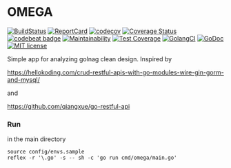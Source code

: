 # OMEGA


[![BuildStatus](https://api.travis-ci.org/syronz/omega.svg?branch=master)](http://travis-ci.org/syronz/omega) 
[![ReportCard](https://goreportcard.com/badge/github.com/syronz/omega)](https://goreportcard.com/report/github.com/syronz/omega) 
[![codecov](https://codecov.io/gh/syronz/omega/branch/master/graph/badge.svg)](https://codecov.io/gh/syronz/omega)
[![Coverage Status](https://coveralls.io/repos/github/syronz/omega/badge.svg?branch=master)](https://coveralls.io/github/syronz/omega?branch=master)
[![codebeat badge](https://codebeat.co/badges/f7ed90cf-4793-4b82-acd3-00fecf4e3817)](https://codebeat.co/projects/github-com-syronz-omega-master)
[![Maintainability](https://api.codeclimate.com/v1/badges/129904e9ab5aca417faa/maintainability)](https://codeclimate.com/github/syronz/omega/maintainability)
[![Test Coverage](https://api.codeclimate.com/v1/badges/129904e9ab5aca417faa/test_coverage)](https://codeclimate.com/github/syronz/omega/test_coverage)
[![GolangCI](https://golangci.com/badges/github.com/gojek/darkroom.svg)](https://golangci.com/r/github.com/syronz/omega)
[![GoDoc](https://godoc.org/github.com/syronz/omega?status.png)](https://godoc.org/github.com/syronz/omega)
[![MIT license](https://img.shields.io/badge/license-MIT-brightgreen.svg)](https://opensource.org/licenses/MIT)


Simple app for analyzing golnag clean design.
Inspired by

https://hellokoding.com/crud-restful-apis-with-go-modules-wire-gin-gorm-and-mysql/

and 

https://github.com/qiangxue/go-restful-api

### Run
in the main directory

```
source config/envs.sample
reflex -r '\.go' -s -- sh -c 'go run cmd/omega/main.go'
```


